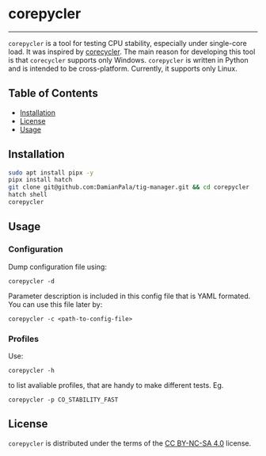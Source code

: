# corepycler

-----

`corepycler` is a tool for testing CPU stability, especially under single-core load. It was inspired by [corecycler](https://github.com/sp00n/corecycler).
The main reason for developing this tool is that `corecycler` supports only Windows.
`corepycler` is written in Python and is intended to be cross-platform. Currently, it supports only Linux.

## Table of Contents

- [Installation](#installation)
- [License](#license)
- [Usage](#usage)

## Installation

```bash
sudo apt install pipx -y
pipx install hatch
git clone git@github.com:DamianPala/tig-manager.git && cd corepycler
hatch shell
corepycler
```

## Usage

### Configuration

Dump configuration file using:

```shell
corepycler -d
```

Parameter description is included in this config file that is YAML formated. You can use this file later by:

```shell
corepycler -c <path-to-config-file>
```

### Profiles

Use:

```shell
corepycler -h
```

to list avaliable profiles, that are handy to make different tests. Eg.

```shell
corepycler -p CO_STABILITY_FAST
```

## License

`corepycler` is distributed under the terms of the [CC BY-NC-SA 4.0](https://creativecommons.org/licenses/by-nc-sa/4.0/) license.
